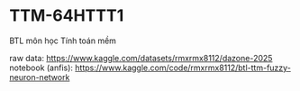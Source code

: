 # TTM-64HTTT1
BTL môn học Tính toán mềm

raw data: https://www.kaggle.com/datasets/rmxrmx8112/dazone-2025
notebook (anfis): https://www.kaggle.com/code/rmxrmx8112/btl-ttm-fuzzy-neuron-network
